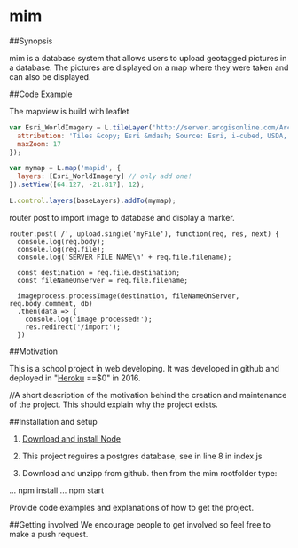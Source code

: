 # mim
##Synopsis

mim is a database system that allows users to upload geotagged pictures in a database. The pictures are displayed on a map where they were taken and can also be displayed.

##Code Example

The mapview is build with leaflet
```javascript
var Esri_WorldImagery = L.tileLayer('http://server.arcgisonline.com/ArcGIS/rest/services/World_Imagery/MapServer/tile/{z}/{y}/{x}', {
  attribution: 'Tiles &copy; Esri &mdash; Source: Esri, i-cubed, USDA, USGS, AEX, GeoEye, Getmapping, Aerogrid, IGN, IGP, UPR-EGP, and the GIS User Community',
  maxZoom: 17
});

var mymap = L.map('mapid', {
  layers: [Esri_WorldImagery] // only add one!
}).setView([64.127, -21.817], 12);

L.control.layers(baseLayers).addTo(mymap);
```


router post to import image to database and display a marker.
```
router.post('/', upload.single('myFile'), function(req, res, next) {
  console.log(req.body);
  console.log(req.file);
  console.log('SERVER FILE NAME\n' + req.file.filename);

  const destination = req.file.destination;
  const fileNameOnServer = req.file.filename;

  imageprocess.processImage(destination, fileNameOnServer, req.body.comment, db)
  .then(data => {
    console.log('image processed!');
    res.redirect('/import');
  })
```

##Motivation

This is a school project in web developing. It was developed in github and deployed in "<a href="http://mapim.herokuapp.com/">Heroku</a> ==$0" in 2016.


//A short description of the motivation behind the creation and maintenance of the project. This should explain why the project exists.

##Installation and setup



1. [Download and install Node](http://nodejs.org)

2. This project reguires a postgres database, see in line 8 in index.js

2. Download and unzipp from github.
then from the mim rootfolder type:

... npm install
... npm start

Provide code examples and explanations of how to get the project.


##Getting involved
We encourage people to get involved so feel free to make a push request.

